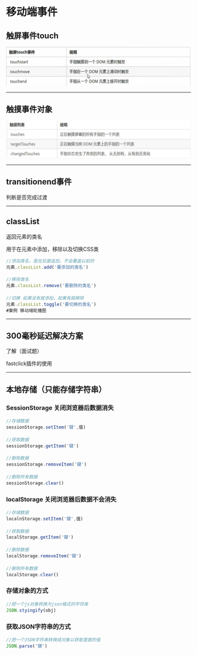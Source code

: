 # 移动端事件

## 触屏事件touch 

![移动端触屏事件](笔记截图/移动端触屏事件.png)

---

## 触摸事件对象

![触摸时间对象](笔记截图/触摸时间对象.png)

---

## transitionend事件

判断是否完成过渡

---

## classList

返回元素的类名

用于在元素中添加，移除以及切换CSS类

```js
//添加类名，是在后面追加，不会覆盖以前的
元素.classList.add('要添加的类名')

//移除类名
元素.classList.remove('要删除的类名')

//切换 如果没有就添加，如果有就移除
元素.classList.toggle('要切换的类名')
#案例 移动端轮播图
```

---

## 300毫秒延迟解决方案

了解（面试题）

fastclick插件的使用

---

## 本地存储（只能存储字符串）

### SessionStorage 关闭浏览器后数据消失

```js
//存储数据
sessionStorage.setItem('键',值)

//获取数据
sessionStorage.getItem('键')

//删除数据
sessionStorage.removeItem('键')

//删除所有数据
sessionStorage.clear()
```

### localStorage 关闭浏览器后数据不会消失

```js
//存储数据
localnStorage.setItem('键',值)

//获取数据
localStorage.getItem('键')

//删除数据
localStorage.removeItem('键')

//删除所有数据
localStorage.clear()
```

### 存储对象的方式

```js
//把一个js对象转换为json格式的字符串
JSON.styingify(obj)
```

### 获取JSON字符串的方式

```js
//把一个JSON字符串转换成对象以获取里面的值
JSON.parse('键')
```

